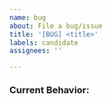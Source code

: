 ```yaml
---
name: bug
about: File a bug/issue
title: '[BUG] <title>'
labels: candidate
assignees: ''

---
```


<!--
Note: Please search to see if an issue already exists for the bug you encountered.
-->

### Current Behavior:
<!-- A concise description of what you're experiencing. -->
